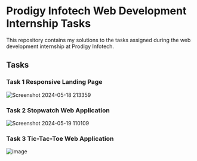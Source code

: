 # Prodigy Infotech Web Development Internship Tasks

This repository contains my solutions to the tasks assigned during the web development internship at Prodigy Infotech.

## Tasks

### Task 1 Responsive Landing Page
![Screenshot 2024-05-18 213359](https://github.com/ChandiniRegulapati/PRODIGY-INFOTECH_TASKS/assets/159464185/492ba0f3-e60f-48b5-bc45-669ff9f285d5)

### Task 2 Stopwatch Web Application
![Screenshot 2024-05-19 110109](https://github.com/ChandiniRegulapati/PRODIGY-INFOTECH_TASKS/assets/159464185/e09a895b-a317-4498-a29b-d059c2e09c9a)

### Task 3 Tic-Tac-Toe Web Application
![image](https://github.com/ChandiniRegulapati/PRODIGY-INFOTECH_TASKS/assets/159464185/ac612085-399b-47f9-a0d2-618c84c1521e)
